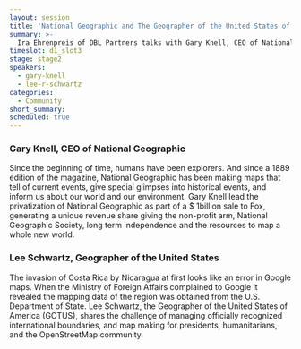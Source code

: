 ```yaml
---
layout: session
title: 'National Geographic and The Geographer of the United States of America have Coffee with Ira'
summary: >-
  Ira Ehrenpreis of DBL Partners talks with Gary Knell, CEO of National Geographic, and Lee Schwartz, Geographer of the United States, about how their organizations use maps to tell critical stories and inform decisions that affect the sustainability of the planet.
timeslot: d1_slot3
stage: stage2
speakers:
  - gary-knell
  - lee-r-schwartz
categories:
  - Community
short_summary:
scheduled: true
---
```


### Gary Knell, CEO of National Geographic

Since the beginning of time, humans have been explorers. And since a 1889 edition of the magazine, National Geographic has been making maps that tell of current events, give special glimpses into historical events, and inform us about our world and our environment. Gary Knell lead the privatization of National Geographic as part of a $ 1billion sale to Fox, generating a unique revenue share giving the non-profit arm, National Geographic Society, long term independence and the resources to map a whole new world.

### Lee Schwartz, Geographer of the United States

The invasion of Costa Rica by Nicaragua at first looks like an error in Google maps. When the Ministry of Foreign Affairs complained to Google it revealed the mapping data of the region was obtained from the U.S. Department of State. Lee Schwartz, the Geographer of the United States of America (GOTUS), shares the challenge of managing officially recognized international boundaries, and map making for presidents, humanitarians, and the OpenStreetMap community.
